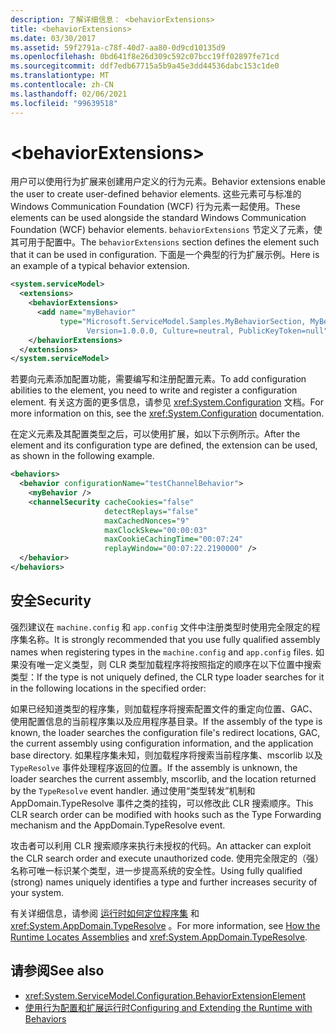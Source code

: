 ```yaml
---
description: 了解详细信息： <behaviorExtensions>
title: <behaviorExtensions>
ms.date: 03/30/2017
ms.assetid: 59f2791a-c78f-40d7-aa80-0d9cd10135d9
ms.openlocfilehash: 0bd641f8e26d309c592c07bcc19ff02897fe71cd
ms.sourcegitcommit: ddf7edb67715a5b9a45e3dd44536dabc153c1de0
ms.translationtype: MT
ms.contentlocale: zh-CN
ms.lasthandoff: 02/06/2021
ms.locfileid: "99639518"
---
```

# \<behaviorExtensions>

<span data-ttu-id="1bffe-102">用户可以使用行为扩展来创建用户定义的行为元素。</span><span class="sxs-lookup"><span data-stu-id="1bffe-102">Behavior extensions enable the user to create user-defined behavior elements.</span></span> <span data-ttu-id="1bffe-103">这些元素可与标准的 Windows Communication Foundation (WCF) 行为元素一起使用。</span><span class="sxs-lookup"><span data-stu-id="1bffe-103">These elements can be used alongside the standard Windows Communication Foundation (WCF) behavior elements.</span></span> <span data-ttu-id="1bffe-104">`behaviorExtensions` 节定义了元素，使其可用于配置中。</span><span class="sxs-lookup"><span data-stu-id="1bffe-104">The `behaviorExtensions` section defines the element such that it can be used in configuration.</span></span> <span data-ttu-id="1bffe-105">下面是一个典型的行为扩展示例。</span><span class="sxs-lookup"><span data-stu-id="1bffe-105">Here is an example of a typical behavior extension.</span></span>  
  
```xml  
<system.serviceModel>
  <extensions>
    <behaviorExtensions>
      <add name="myBehavior"
           type="Microsoft.ServiceModel.Samples.MyBehaviorSection, MyBehavior,
                 Version=1.0.0.0, Culture=neutral, PublicKeyToken=null" />
    </behaviorExtensions>
  </extensions>
</system.serviceModel>
```  
  
 <span data-ttu-id="1bffe-106">若要向元素添加配置功能，需要编写和注册配置元素。</span><span class="sxs-lookup"><span data-stu-id="1bffe-106">To add configuration abilities to the element, you need to write and register a configuration element.</span></span> <span data-ttu-id="1bffe-107">有关这方面的更多信息，请参见 <xref:System.Configuration> 文档。</span><span class="sxs-lookup"><span data-stu-id="1bffe-107">For more information on this, see the <xref:System.Configuration> documentation.</span></span>  
  
 <span data-ttu-id="1bffe-108">在定义元素及其配置类型之后，可以使用扩展，如以下示例所示。</span><span class="sxs-lookup"><span data-stu-id="1bffe-108">After the element and its configuration type are defined, the extension can be used, as shown in the following example.</span></span>  
  
```xml  
<behaviors>
  <behavior configurationName="testChannelBehavior">
    <myBehavior />
    <channelSecurity cacheCookies="false"
                     detectReplays="false"
                     maxCachedNonces="9"
                     maxClockSkew="00:00:03"
                     maxCookieCachingTime="00:07:24"
                     replayWindow="00:07:22.2190000" />
  </behavior>
</behaviors>
```  
  
## <a name="security"></a><span data-ttu-id="1bffe-109">安全</span><span class="sxs-lookup"><span data-stu-id="1bffe-109">Security</span></span>  

 <span data-ttu-id="1bffe-110">强烈建议在 `machine.config` 和 `app.config` 文件中注册类型时使用完全限定的程序集名称。</span><span class="sxs-lookup"><span data-stu-id="1bffe-110">It is strongly recommended that you use fully qualified assembly names when registering types in the `machine.config` and `app.config` files.</span></span> <span data-ttu-id="1bffe-111">如果没有唯一定义类型，则 CLR 类型加载程序将按照指定的顺序在以下位置中搜索类型：</span><span class="sxs-lookup"><span data-stu-id="1bffe-111">If the type is not uniquely defined, the CLR type loader searches for it in the following locations in the specified order:</span></span>  
  
 <span data-ttu-id="1bffe-112">如果已经知道类型的程序集，则加载程序将搜索配置文件的重定向位置、GAC、使用配置信息的当前程序集以及应用程序基目录。</span><span class="sxs-lookup"><span data-stu-id="1bffe-112">If the assembly of the type is known, the loader searches the configuration file's redirect locations, GAC, the current assembly using configuration information, and the application base directory.</span></span> <span data-ttu-id="1bffe-113">如果程序集未知，则加载程序将搜索当前程序集、mscorlib 以及 `TypeResolve` 事件处理程序返回的位置。</span><span class="sxs-lookup"><span data-stu-id="1bffe-113">If the assembly is unknown, the loader searches the current assembly, mscorlib, and the location returned by the `TypeResolve` event handler.</span></span> <span data-ttu-id="1bffe-114">通过使用“类型转发”机制和 AppDomain.TypeResolve 事件之类的挂钩，可以修改此 CLR 搜索顺序。</span><span class="sxs-lookup"><span data-stu-id="1bffe-114">This CLR search order can be modified with hooks such as the Type Forwarding mechanism and the AppDomain.TypeResolve event.</span></span>  
  
 <span data-ttu-id="1bffe-115">攻击者可以利用 CLR 搜索顺序来执行未授权的代码。</span><span class="sxs-lookup"><span data-stu-id="1bffe-115">An attacker can exploit the CLR search order and execute unauthorized code.</span></span> <span data-ttu-id="1bffe-116">使用完全限定的（强）名称可唯一标识某个类型，进一步提高系统的安全性。</span><span class="sxs-lookup"><span data-stu-id="1bffe-116">Using fully qualified (strong) names uniquely identifies a type and further increases security of your system.</span></span>  
  
 <span data-ttu-id="1bffe-117">有关详细信息，请参阅 [运行时如何定位程序集](../../../deployment/how-the-runtime-locates-assemblies.md) 和 <xref:System.AppDomain.TypeResolve> 。</span><span class="sxs-lookup"><span data-stu-id="1bffe-117">For more information, see [How the Runtime Locates Assemblies](../../../deployment/how-the-runtime-locates-assemblies.md) and <xref:System.AppDomain.TypeResolve>.</span></span>  
  
## <a name="see-also"></a><span data-ttu-id="1bffe-118">请参阅</span><span class="sxs-lookup"><span data-stu-id="1bffe-118">See also</span></span>

- <xref:System.ServiceModel.Configuration.BehaviorExtensionElement>
- [<span data-ttu-id="1bffe-119">使用行为配置和扩展运行时</span><span class="sxs-lookup"><span data-stu-id="1bffe-119">Configuring and Extending the Runtime with Behaviors</span></span>](../../../wcf/extending/configuring-and-extending-the-runtime-with-behaviors.md)
